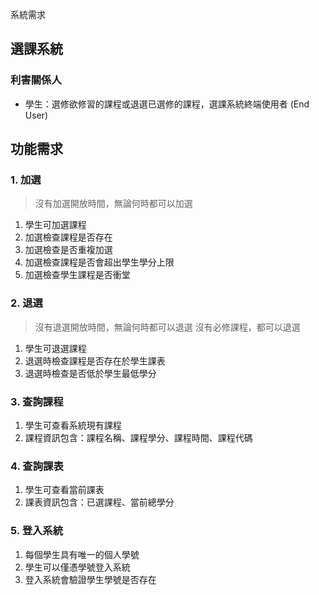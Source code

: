 系統需求

## 選課系統

### 利害關係人

* 學生：選修欲修習的課程或退選已選修的課程，選課系統終端使用者 (End User)

## 功能需求

### 1. 加選

> 沒有加選開放時間，無論何時都可以加選
1. 學生可加選課程
2. 加選檢查課程是否存在
3. 加選檢查是否重複加選
4. 加選檢查課程是否會超出學生學分上限
5. 加選檢查學生課程是否衝堂

### 2. 退選

> 沒有退選開放時間，無論何時都可以退選
> 沒有必修課程，都可以退選
1. 學生可退選課程
2. 退選時檢查課程是否存在於學生課表
3. 退選時檢查是否低於學生最低學分

### 3. 查詢課程

1. 學生可查看系統現有課程
2. 課程資訊包含：課程名稱、課程學分、課程時間、課程代碼

### 4. 查詢課表

1. 學生可查看當前課表
2. 課表資訊包含：已選課程、當前總學分

### 5. 登入系統

1. 每個學生具有唯一的個人學號
2. 學生可以僅憑學號登入系統
3. 登入系統會驗證學生學號是否存在